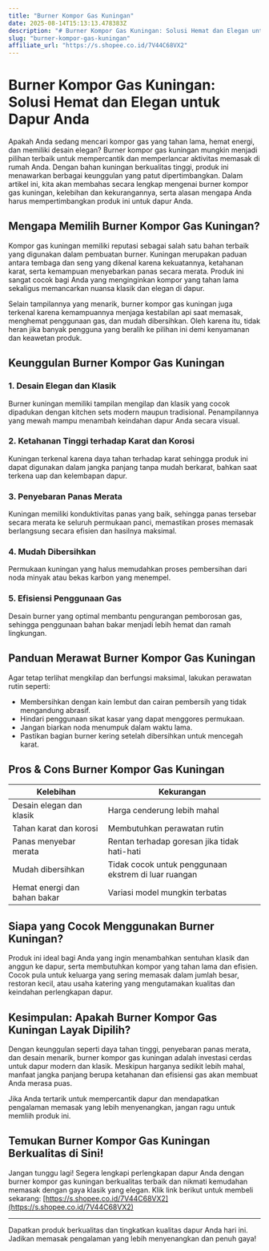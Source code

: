 ```yaml
---
title: "Burner Kompor Gas Kuningan"
date: 2025-08-14T15:13:13.478383Z
description: "# Burner Kompor Gas Kuningan: Solusi Hemat dan Elegan untuk Dapur Anda..."
slug: "burner-kompor-gas-kuningan"
affiliate_url: "https://s.shopee.co.id/7V44C68VX2"
---
```

# Burner Kompor Gas Kuningan: Solusi Hemat dan Elegan untuk Dapur Anda

Apakah Anda sedang mencari kompor gas yang tahan lama, hemat energi, dan memiliki desain elegan? Burner kompor gas kuningan mungkin menjadi pilihan terbaik untuk mempercantik dan memperlancar aktivitas memasak di rumah Anda. Dengan bahan kuningan berkualitas tinggi, produk ini menawarkan berbagai keunggulan yang patut dipertimbangkan. Dalam artikel ini, kita akan membahas secara lengkap mengenai burner kompor gas kuningan, kelebihan dan kekurangannya, serta alasan mengapa Anda harus mempertimbangkan produk ini untuk dapur Anda.

## Mengapa Memilih Burner Kompor Gas Kuningan?

Kompor gas kuningan memiliki reputasi sebagai salah satu bahan terbaik yang digunakan dalam pembuatan burner. Kuningan merupakan paduan antara tembaga dan seng yang dikenal karena kekuatannya, ketahanan karat, serta kemampuan menyebarkan panas secara merata. Produk ini sangat cocok bagi Anda yang menginginkan kompor yang tahan lama sekaligus memancarkan nuansa klasik dan elegan di dapur.

Selain tampilannya yang menarik, burner kompor gas kuningan juga terkenal karena kemampuannya menjaga kestabilan api saat memasak, menghemat penggunaan gas, dan mudah dibersihkan. Oleh karena itu, tidak heran jika banyak pengguna yang beralih ke pilihan ini demi kenyamanan dan keawetan produk.

## Keunggulan Burner Kompor Gas Kuningan

### 1. Desain Elegan dan Klasik
Burner kuningan memiliki tampilan mengilap dan klasik yang cocok dipadukan dengan kitchen sets modern maupun tradisional. Penampilannya yang mewah mampu menambah keindahan dapur Anda secara visual.

### 2. Ketahanan Tinggi terhadap Karat dan Korosi
Kuningan terkenal karena daya tahan terhadap karat sehingga produk ini dapat digunakan dalam jangka panjang tanpa mudah berkarat, bahkan saat terkena uap dan kelembapan dapur.

### 3. Penyebaran Panas Merata
Kuningan memiliki konduktivitas panas yang baik, sehingga panas tersebar secara merata ke seluruh permukaan panci, memastikan proses memasak berlangsung secara efisien dan hasilnya maksimal.

### 4. Mudah Dibersihkan
Permukaan kuningan yang halus memudahkan proses pembersihan dari noda minyak atau bekas karbon yang menempel.

### 5. Efisiensi Penggunaan Gas
Desain burner yang optimal membantu pengurangan pemborosan gas, sehingga penggunaan bahan bakar menjadi lebih hemat dan ramah lingkungan.

## Panduan Merawat Burner Kompor Gas Kuningan

Agar tetap terlihat mengkilap dan berfungsi maksimal, lakukan perawatan rutin seperti:

- Membersihkan dengan kain lembut dan cairan pembersih yang tidak mengandung abrasif.
- Hindari penggunaan sikat kasar yang dapat menggores permukaan.
- Jangan biarkan noda menumpuk dalam waktu lama.
- Pastikan bagian burner kering setelah dibersihkan untuk mencegah karat.

## Pros & Cons Burner Kompor Gas Kuningan

| Kelebihan                          | Kekurangan                                |
|-------------------------------------|-------------------------------------------|
| Desain elegan dan klasik           | Harga cenderung lebih mahal             |
| Tahan karat dan korosi             | Membutuhkan perawatan rutin             |
| Panas menyebar merata               | Rentan terhadap goresan jika tidak hati-hati |
| Mudah dibersihkan                  | Tidak cocok untuk penggunaan ekstrem di luar ruangan |
| Hemat energi dan bahan bakar       | Variasi model mungkin terbatas         |

## Siapa yang Cocok Menggunakan Burner Kuningan?

Produk ini ideal bagi Anda yang ingin menambahkan sentuhan klasik dan anggun ke dapur, serta membutuhkan kompor yang tahan lama dan efisien. Cocok pula untuk keluarga yang sering memasak dalam jumlah besar, restoran kecil, atau usaha katering yang mengutamakan kualitas dan keindahan perlengkapan dapur.

## Kesimpulan: Apakah Burner Kompor Gas Kuningan Layak Dipilih?

Dengan keunggulan seperti daya tahan tinggi, penyebaran panas merata, dan desain menarik, burner kompor gas kuningan adalah investasi cerdas untuk dapur modern dan klasik. Meskipun harganya sedikit lebih mahal, manfaat jangka panjang berupa ketahanan dan efisiensi gas akan membuat Anda merasa puas.

Jika Anda tertarik untuk mempercantik dapur dan mendapatkan pengalaman memasak yang lebih menyenangkan, jangan ragu untuk memliih produk ini.

## Temukan Burner Kompor Gas Kuningan Berkualitas di Sini!

Jangan tunggu lagi! Segera lengkapi perlengkapan dapur Anda dengan burner kompor gas kuningan berkualitas terbaik dan nikmati kemudahan memasak dengan gaya klasik yang elegan. Klik link berikut untuk membeli sekarang: [https://s.shopee.co.id/7V44C68VX2](https://s.shopee.co.id/7V44C68VX2)

---

Dapatkan produk berkualitas dan tingkatkan kualitas dapur Anda hari ini. Jadikan memasak pengalaman yang lebih menyenangkan dan penuh gaya!